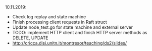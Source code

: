 10.11.2019:
- Check log replay and state machine
- Finish processing client requests in Raft struct
- Update node_test.go for state machine and external server
- TODO: implement HTTP client and finish HTTP server methods as DELETE, UPDATE
- http://cricca.disi.unitn.it/montresor/teaching/ds2/slides/